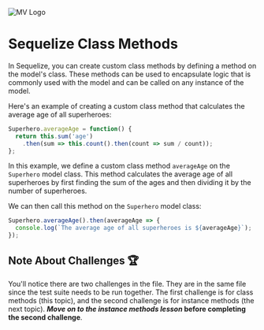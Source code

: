 ![MV Logo](/logo.jpg)

# Sequelize Class Methods
In Sequelize, you can create custom class methods by defining a method on the model's class. These methods can be used to encapsulate logic that is commonly used with the model and can be called on any instance of the model.

Here's an example of creating a custom class method that calculates the average age of all superheroes:
```js
Superhero.averageAge = function() {
  return this.sum('age')
    .then(sum => this.count().then(count => sum / count));
};
```
In this example, we define a custom class method `averageAge` on the `Superhero` model class. This method calculates the average age of all superheroes by first finding the sum of the ages and then dividing it by the number of superheroes.

We can then call this method on the `Superhero` model class:
```js
Superhero.averageAge().then(averageAge => {
  console.log(`The average age of all superheroes is ${averageAge}`);
});
```

## Note About Challenges 🏆
You'll notice there are two challenges in the file. They are in the same file since the test suite needs to be run together. The first challenge is for class methods (this topic), and the second challenge is for instance methods (the next topic). **_Move on to the instance methods lesson_ before completing the second challenge**.
